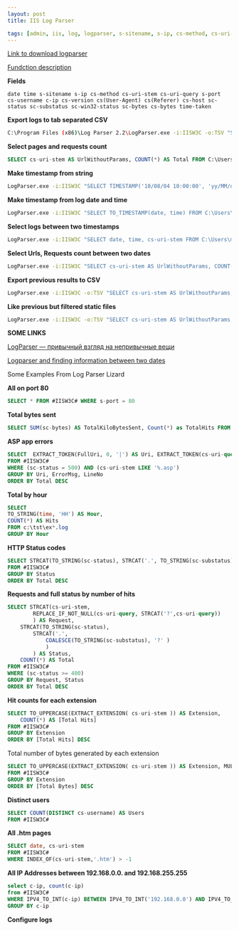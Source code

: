 ```yaml
---
layout: post
title: IIS Log Parser

tags: [admin, iis, log, logparser, s-sitename, s-ip, cs-method, cs-uri-stem, cs-uri-query, s-port, cs-username, c-ip, cs-version, cs-host, sc-status, sc-substatus, sc-win32-status, sc-bytes, cs-bytes, time-taken, timestamp]
---
```


[Link to download logparser](http://www.microsoft.com/downloads/details.aspx?FamilyID=890cd06b-abf8-4c25-91b2-f8d975cf8c07&displaylang=en)

[Fundction description](http://logparserplus.com/Functions)

**Fields**

```
date time s-sitename s-ip cs-method cs-uri-stem cs-uri-query s-port cs-username c-ip cs-version cs(User-Agent) cs(Referer) cs-host sc-status sc-substatus sc-win32-status sc-bytes cs-bytes time-taken
```

**Export logs to tab separated CSV**

```sh
C:\Program Files (x86)\Log Parser 2.2\LogParser.exe -i:IISW3C -o:TSV "SELECT time,c-ip INTO C:\Users\mac\Desktop\111.csv FROM C:\Users\mac\Desktop\ex100804.log"
```

**Select pages and requests count**

```sql
SELECT cs-uri-stem AS UrlWithoutParams, COUNT(*) AS Total FROM C:\Users\mac\Desktop\ex100802\ex100802.log GROUP BY cs-uri-stem ORDER BY Total DESC
```

**Make timestamp from string**

```sh
LogParser.exe -i:IISW3C "SELECT TIMESTAMP('10/08/04 10:00:00', 'yy/MM/dd hh:mm:ss') FROM C:\Users\mac\Desktop\ex100804.log"
```

**Make timestamp from log date and time**

```sh
LogParser.exe -i:IISW3C "SELECT TO_TIMESTAMP(date, time) FROM C:\Users\mac\Desktop\ex100804.log"
```

**Select logs between two timestamps**

```sh
LogParser.exe -i:IISW3C "SELECT date, time, cs-uri-stem FROM C:\Users\mac\Desktop\ex100804.log WHERE TO_TIMESTAMP(date, time) BETWEEN TIMESTAMP('10/08/04 10:00:00', 'yy/MM/dd hh:mm:ss') AND TIMESTAMP('10/08/04 10:03:00', 'yy/MM/dd hh:mm:ss')"
```

**Select Urls, Requests count between two dates**

```sh
LogParser.exe -i:IISW3C "SELECT cs-uri-stem AS UrlWithoutParams, COUNT(*) AS Total FROM C:\Users\mac\Desktop\ex100804.log WHERE TO_TIMESTAMP(date, time) BETWEEN TIMESTAMP('10/08/04 10:00:00', 'yy/MM/dd hh:mm:ss') AND TIMESTAMP('10/08/04 10:03:00', 'yy/MM/dd hh:mm:ss') GROUP BY cs-uri-stem ORDER BY Total DESC"
```

**Export previous results to CSV**

```sh
LogParser.exe -i:IISW3C -o:TSV "SELECT cs-uri-stem AS UrlWithoutParams, COUNT(*) AS Total INTO C:\Users\mac\Desktop\res.txt FROM C:\Users\mac\Desktop\ex100804.log WHERE TO_TIMESTAMP(date, time) BETWEEN TIMESTAMP('TI10/08/04 10:00:00', 'yy/MM/dd hh:mm:ss') AND TIMESTAMP('10/08/04 10:03:00', 'yy/MM/dd hh:mm:ss') GROUP BY cs-uri-stem ORDER BY Total DESC"
```

**Like previous but filtered static files**

```sh
LogParser.exe -i:IISW3C -o:TSV "SELECT cs-uri-stem AS UrlWithoutParams, COUNT(*) AS Total INTO C:\Users\mac\Desktop\res.txt FROM C:\Users\mac\Desktop\ex100803\ex100803.log WHERE TO_UPPERCASE(EXTRACT_EXTENSION( cs-uri-stem )) <> 'JPG' AND TO_UPPERCASE(EXTRACT_EXTENSION( cs-uri-stem )) <> 'JPEG' AND TO_UPPERCASE(EXTRACT_EXTENSION( cs-uri-stem )) <> 'GIF' AND TO_UPPERCASE(EXTRACT_EXTENSION( cs-uri-stem )) <> 'PNG' AND TO_UPPERCASE(EXTRACT_EXTENSION( cs-uri-stem )) <> 'CSS' AND TO_UPPERCASE(EXTRACT_EXTENSION( cs-uri-stem )) <> 'JS' AND TO_UPPERCASE(EXTRACT_EXTENSION( cs-uri-stem )) <> 'SWF' AND TO_TIMESTAMP(date, time) BETWEEN TIMESTAMP('10/08/03 10:00:00', 'yy/MM/dd hh:mm:ss') AND TIMESTAMP('10/08/03 14:00:00', 'yy/MM/dd hh:mm:ss') GROUP BY cs-uri-stem ORDER BY Total DESC"
```

**SOME LINKS**

[LogParser — привычный взгляд на непривычные вещи](http://habrahabr.ru/blogs/sql/85758/)

[Logparser and finding information between two dates](http://weblogs.asp.net/steveschofield/archive/2006/12/20/logparser-and-finding-information-between-two-dates.aspx)

Some Examples From Log Parser Lizard

**All on port 80**

```sql
SELECT * FROM #IISW3C# WHERE s-port = 80
```

**Total bytes sent**

```sql
SELECT SUM(sc-bytes) AS TotalKiloBytesSent, Count(*) as TotalHits FROM #IISW3C#
```

**ASP app errors**

```sql
SELECT  EXTRACT_TOKEN(FullUri, 0, '|') AS Uri, EXTRACT_TOKEN(cs-uri-query, -1, '|') AS ErrorMsg, EXTRACT_TOKEN(cs-uri-query, 1, '|') AS LineNo, COUNT(*) AS Total USING STRCAT( cs-uri-stem, REPLACE_IF_NOT_NULL(cs-uri-query, STRCAT('?', cs-uri-query))) AS FullUri
FROM #IISW3C#
WHERE (sc-status = 500) AND (cs-uri-stem LIKE '%.asp')
GROUP BY Uri, ErrorMsg, LineNo
ORDER BY Total DESC
```

**Total by hour**

```sql
SELECT
TO_STRING(time, 'HH') AS Hour,
COUNT(*) AS Hits
FROM c:\tst\ex*.log
GROUP BY Hour
```

**HTTP Status codes**

```sql
SELECT STRCAT(TO_STRING(sc-status), STRCAT('.', TO_STRING(sc-substatus))) AS Status, COUNT(*) AS Total
FROM #IISW3C#
GROUP BY Status
ORDER BY Total DESC
```

**Requests and full status by number of hits**

```sql
SELECT STRCAT(cs-uri-stem,
        REPLACE_IF_NOT_NULL(cs-uri-query, STRCAT('?',cs-uri-query))
        ) AS Request,
    STRCAT(TO_STRING(sc-status),
        STRCAT('.',
            COALESCE(TO_STRING(sc-substatus), '?' )
            )
        ) AS Status,
    COUNT(*) AS Total
FROM #IISW3C#
WHERE (sc-status >= 400)
GROUP BY Request, Status
ORDER BY Total DESC
```

**Hit counts for each extension**

```sql
SELECT TO_UPPERCASE(EXTRACT_EXTENSION( cs-uri-stem )) AS Extension,
    COUNT(*) AS [Total Hits]
FROM #IISW3C#
GROUP BY Extension
ORDER BY [Total Hits] DESC
```

Total number of bytes generated by each extension

```sql
SELECT TO_UPPERCASE(EXTRACT_EXTENSION( cs-uri-stem )) AS Extension, MUL(PROPSUM(sc-bytes),100.0) AS [Total Bytes]
FROM #IISW3C#
GROUP BY Extension
ORDER BY [Total Bytes] DESC
```

**Distinct users**

```sql
SELECT COUNT(DISTINCT cs-username) AS Users
FROM #IISW3C#
```

**All .htm pages**

```sql
SELECT date, cs-uri-stem
FROM #IISW3C#
WHERE INDEX_OF(cs-uri-stem,'.htm') > -1
```

**All IP Addresses between 192.168.0.0. and 192.168.255.255**

```sql
select c-ip, count(c-ip)
from #IISW3C#
WHERE IPV4_TO_INT(c-ip) BETWEEN IPV4_TO_INT('192.168.0.0') AND IPV4_TO_INT('192.168.255.255')
GROUP BY c-ip
```

**Configure logs**

<amp-img src="/images/wp/image02.png" alt="screenshot" width="928" height="509"></amp-img>
